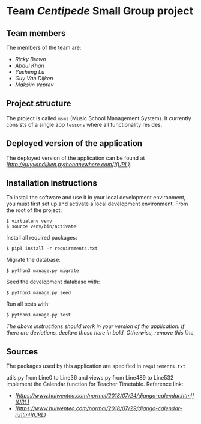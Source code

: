 # Team *Centipede* Small Group project

## Team members
The members of the team are:
- *Ricky Brown*
- *Abdul Khan*
- *Yusheng Lu*
- *Guy Van Dijken*
- *Maksim Veprev*

## Project structure
The project is called `msms` (Music School Management System).  It currently consists of a single app `lessons` where all functionality resides.

## Deployed version of the application
The deployed version of the application can be found at *[http://guyvandijken.pythonanywhere.com/](URL)*.

## Installation instructions
To install the software and use it in your local development environment, you must first set up and activate a local development environment.  From the root of the project:

```
$ virtualenv venv
$ source venv/bin/activate
```

Install all required packages:

```
$ pip3 install -r requirements.txt
```

Migrate the database:

```
$ python3 manage.py migrate
```

Seed the development database with:

```
$ python3 manage.py seed
```

Run all tests with:
```
$ python3 manage.py test
```

*The above instructions should work in your version of the application.  If there are deviations, declare those here in bold.  Otherwise, remove this line.*

## Sources
The packages used by this application are specified in `requirements.txt`

utils.py from Line0 to Line36 and views.py from Line489 to Line532 implement the Calendar function for Teacher Timetable. Reference link: 
- *[https://www.huiwenteo.com/normal/2018/07/24/django-calendar.html](URL)* 
- *[https://www.huiwenteo.com/normal/2018/07/29/django-calendar-ii.html](URL)*